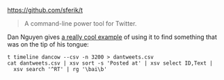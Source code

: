 https://github.com/sferik/t

> A command-line power tool for Twitter.

Dan Nguyen gives [a really cool example](https://twitter.com/dancow/status/1577018291595644928) of using it to find something that was on the tip of his tongue:

```shell
t timeline dancow --csv -n 3200 > dantweets.csv
cat dantweets.csv | xsv sort -s 'Posted at' | xsv select ID,Text | 
  xsv search '^RT' | rg '\bai\b'
```